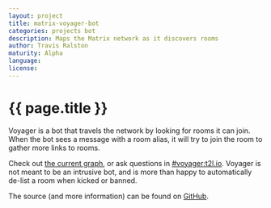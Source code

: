 ```yaml
---
layout: project
title: matrix-voyager-bot
categories: projects bot
description: Maps the Matrix network as it discovers rooms
author: Travis Ralston
maturity: Alpha
language: 
license: 
---
```


# {{ page.title }}
Voyager is a bot that travels the network by looking for rooms it can join. When the bot sees a message with a room alias, it will try to join the room to gather more links to rooms.

Check out [the current graph](https://voyager.t2bot.io), or ask questions in [#voyager:t2l.io](https://matrix.to/#/#voyager:t2l.io). Voyager is not meant to be an intrusive bot, and is more than happy to automatically de-list a room when kicked or banned.

The source (and more information) can be found on [GitHub](https://github.com/turt2live/matrix-voyager-bot).
